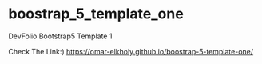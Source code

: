 # boostrap_5_template_one
DevFolio Bootstrap5 Template 1

Check The Link:) https://omar-elkholy.github.io/boostrap-5-template-one/
